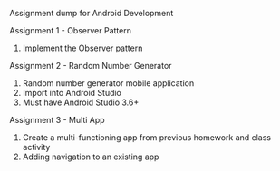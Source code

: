Assignment dump for Android Development

Assignment 1 - Observer Pattern
1.  Implement the Observer pattern



Assignment 2 - Random Number Generator
1.  Random number generator mobile application
2.  Import into Android Studio
3.  Must have Android Studio 3.6+


Assignment 3 - Multi App
1.  Create a multi-functioning app from previous homework and class activity
2.  Adding navigation to an existing app